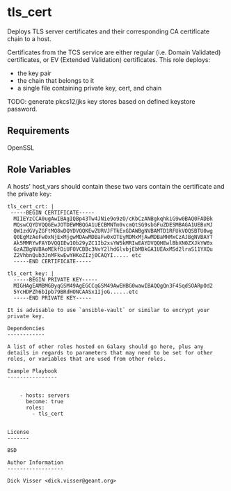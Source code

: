 tls_cert
=========

Deploys TLS server certificates and their corresponding CA certificate chain to a host.

Certificates from the TCS service are either regular (i.e. Domain Validated) certificates, or EV (Extended Validation) certificates. 
This role deploys:

* the key pair
* the chain that belongs to it
* a single file containing private key, cert, and chain

TODO: generate pkcs12/jks key stores based on defined keystore password.


Requirements
------------

OpenSSL

Role Variables
--------------

A hosts' host_vars should contain these two vars contain the certificate and the private key:

```
tls_cert_crt: |
 -----BEGIN CERTIFICATE-----
  MIIEYzCCA0ugAwIBAgIQBp43Tw4JNie9o9zO/cKbCzANBgkqhkiG9w0BAQ0FADBk
  MQswCQYDVQQGEwJOTDEWMBQGA1UECBMNTm9vcmQtSG9sbGFuZDESMBAGA1UEBxMJ
  QW1zdGVyZGFtMQ8wDQYDVQQKEwZURVJFTkExGDAWBgNVBAMTD1RFUkVOQSBTU0wg
  Q0EgMzAeFw0xNjExMjgwMDAwMDBaFw0xOTEyMDMxMjAwMDBaMHMxCzAJBgNVBAYT
  Ak5MMRYwFAYDVQQIEw1Ob29yZC1Ib2xsYW5kMRIwEAYDVQQHEwlBbXN0ZXJkYW0x
  GzAZBgNVBAoMEkfDiUFOVCBBc3NvY2lhdGlvbjEbMBkGA1UEAxMSd2lraS11YXQu
  Z2VhbnQub3JnMFkwEwYHKoZIzj0CAQYI..... etc
  -----END CERTIFICATE-----

tls_cert_key: |
  -----BEGIN PRIVATE KEY-----
  MIGHAgEAMBMGByqGSM49AgEGCCqGSM49AwEHBG0wawIBAQQgQn3F4SqdSOARpOd2
  5YcHDPZh6bIpb79BRdHONCAASx1IjoG......etc
  -----END PRIVATE KEY-----

It is advisable to use `ansible-vault` or similar to encrypt your private key.

Dependencies
------------

A list of other roles hosted on Galaxy should go here, plus any details in regards to parameters that may need to be set for other roles, or variables that are used from other roles.

Example Playbook
----------------


    - hosts: servers
      become: true
      roles:
        - tls_cert
      

License
-------

BSD

Author Information
------------------

Dick Visser <dick.visser@geant.org>
